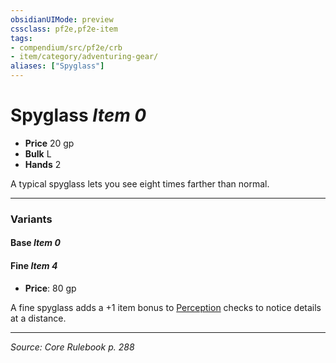 ```yaml
---
obsidianUIMode: preview
cssclass: pf2e,pf2e-item
tags:
- compendium/src/pf2e/crb
- item/category/adventuring-gear/
aliases: ["Spyglass"]
---
```

# Spyglass *Item 0*  

- **Price** 20 gp
- **Bulk** L
- **Hands** 2

A typical spyglass lets you see eight times farther than normal.

---

### Variants

#### Base *Item 0*


#### Fine *Item 4*

- **Price**: 80 gp

A fine spyglass adds a +1 item bonus to [Perception](skills.md#Perception) checks to notice details at a distance.

---
*Source: Core Rulebook p. 288*